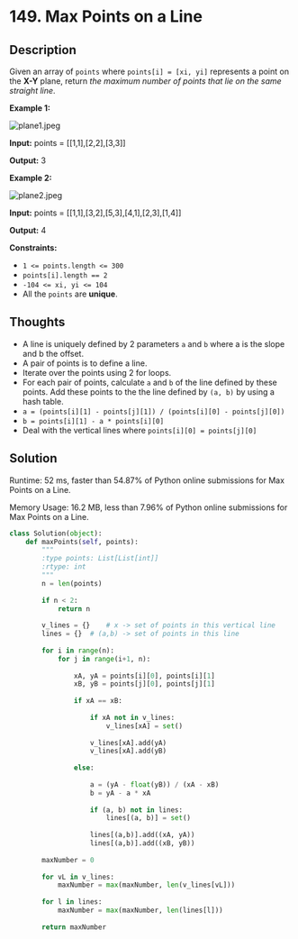 # 149. Max Points on a Line

## Description

Given an array of `points` where `points[i] = [xi, yi]` represents a point on the **X-Y** plane, return *the maximum number of points that lie on the same straight line*.

**Example 1:**

![plane1.jpeg](https://assets.leetcode.com/uploads/2021/02/25/plane1.jpg)

**Input:** points = [[1,1],[2,2],[3,3]]

**Output:** 3

**Example 2:**

![plane2.jpeg](https://assets.leetcode.com/uploads/2021/02/25/plane2.jpg)

**Input:** points = [[1,1],[3,2],[5,3],[4,1],[2,3],[1,4]]

**Output:** 4

**Constraints:**

- `1 <= points.length <= 300`
- `points[i].length == 2`
- `-104 <= xi, yi <= 104`
- All the `points` are **unique**.

## Thoughts

- A line is uniquely defined by 2 parameters `a` and `b` where a is the slope and b the offset.
- A pair of points is to define a line.
- Iterate over the points using 2 for loops.
- For each pair of points,  calculate `a` and `b` of the line defined by these points. Add these points to the the line defined by `(a, b)` by using a hash table.
- `a = (points[i][1] - points[j][1]) / (points[i][0] - points[j][0])`
- `b = points[i][1] - a * points[i][0]`
- Deal with the vertical lines where `points[i][0] = points[j][0]`

## Solution

Runtime: 52 ms, faster than 54.87% of Python online submissions for Max Points on a Line.

Memory Usage: 16.2 MB, less than 7.96% of Python online submissions for Max Points on a Line.

```python
class Solution(object):
    def maxPoints(self, points):
        """
        :type points: List[List[int]]
        :rtype: int
        """
        n = len(points)
        
        if n < 2:
            return n
        
        v_lines = {}    # x -> set of points in this vertical line
        lines = {}  # (a,b) -> set of points in this line
        
        for i in range(n):
            for j in range(i+1, n):
                
                xA, yA = points[i][0], points[i][1]
                xB, yB = points[j][0], points[j][1]
                
                if xA == xB:
                    
                    if xA not in v_lines:
                        v_lines[xA] = set()
                        
                    v_lines[xA].add(yA)
                    v_lines[xA].add(yB)
                
                else:
                    
                    a = (yA - float(yB)) / (xA - xB)
                    b = yA - a * xA
                    
                    if (a, b) not in lines:
                        lines[(a, b)] = set()
                    
                    lines[(a,b)].add((xA, yA))
                    lines[(a,b)].add((xB, yB))
        
        maxNumber = 0
        
        for vL in v_lines:
            maxNumber = max(maxNumber, len(v_lines[vL]))
            
        for l in lines:
            maxNumber = max(maxNumber, len(lines[l]))
        
        return maxNumber
```

